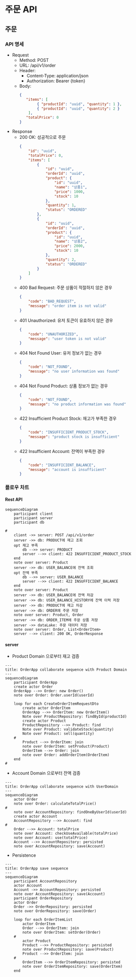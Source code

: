 # 주문 API

## 주문

### API 명세

- Request
    - Method: POST
    - URL: /api/v1/order
    - Header:
        - Content-Type: application/json
        - Authorization: Bearer {token}
    - Body:
        ```json
        { 
           "items": [ 
                { "productId": "uuid", "quantity": 1 },
                { "productId": "uuid", "quantity": 2 }
            ],
           "totalPrice": 0
        }
        ```
- Response
    - 200 OK: 성공적으로 주문
        ```json
        {
            "id": "uuid",
            "totalPrice": 0,
            "items": [
                {
                    "id": "uuid",
                    "orderId": "uuid",
                    "product": {
                        "id": "uuid",
                        "name": "상품1",
                        "price": 1000,
                        "stock": 10
                    },
                    "quantity": 1,
                    "status": "ORDERED"
                },
                {
                    "id": "uuid",
                    "orderId": "uuid",
                    "product": {
                        "id": "uuid",
                        "name": "상품2",
                        "price": 2000,
                        "stock": 10
                    },
                    "quantity": 2,
                    "status": "ORDERED"
                }
            ]
        }
        ```
    - 400 Bad Request: 주문 상품이 적절하지 않은 경우
        ```json
        {
            "code": "BAD_REQUEST",
            "message": "order item is not valid"
        }
        ```
    - 401 Unauthorized: 유저 토큰이 유효하지 않은 경우
        ```json
        {
            "code": "UNAUTHORIZED",
            "message": "user token is not valid"
        }
        ```
    - 404 Not Found User: 유저 정보가 없는 경우
        ```json
        {
            "code": "NOT_FOUND",
            "message": "no user information was found"
        }
        ```
    - 404 Not Found Product: 상품 정보가 없는 경우
        ```json
        {
            "code": "NOT_FOUND",
            "message": "no product information was found"
        }
        ```
    - 422 Insufficient Product Stock: 재고가 부족한 경우
        ```json
        {
            "code": "INSUFFICIENT_PRODUCT_STOCK",
            "message": "product stock is insufficient"
        }
        ```
    - 422 Insufficient Account: 잔액이 부족한 경우
        ```json
        {
            "code": "INSUFFICIENT_BALANCE",
            "message": "account is insufficient"
        }
        ```

### 플로우 차트

#### Rest API

```mermaid
sequenceDiagram
    participant client
    participant server
    participant db

#
    client ->> server: POST /api/v1/order
    server ->> db: PRODUCT에 재고 조회
    opt 재고 부족
        db -->> server: PRODUCT
        server -->> client: 422 INSUFFICIENT_PRODUCT_STOCK
    end
    note over server: Product
    server ->> db: USER_BALANCE에 잔액 조회
    opt 잔액 부족
        db -->> server: USER_BALANCE
        server -->> client: 422 INSUFFICIENT_BALANCE
    end
    note over server: Product
    server ->> db: USER_BALANCE에 잔액 차감
    server ->> db: USER_BALANCE_HISTORY에 잔액 이력 저장
    server ->> db: PRODUCT에 재고 차감
    server ->> db: ORDER에 주문 저장
    note over server: Product, Order
    server ->> db: ORDER_ITEM에 주문 상품 저장
    server ->> dataLake: 주문 데이터 저장
    note over server: Order, List<OrderItem>
    server -->> client: 200 OK, OrderResponse
```

#### server

- Product Domain 으로부터 재고 검증

```mermaid
---
title: OrderApp collaborate sequence with Product Domain
---
sequenceDiagram
    participant OrderApp
    create actor Order
    OrderApp -->> Order: new Order()
    note over Order: Order.userId(userId)

    loop for each CreateOrderItemRequestDto
        create actor OrderItem
        OrderApp -->> OrderItem: new OrderItem()
        Note over ProductRepository: findById(productId)
        create actor Product
        ProductRepository -->> Product: find
        Note over Product: validateStock(quantity)
        Note over Product: sell(quantity)
    #
        Product -->> OrderItem: join
        note over OrderItem: setProduct(Product)
        OrderItem -->> Order: join
        note over Order: addOrderItem(OrderItem)
    end
#

```

- Account Domain 으로부터 잔액 검증

```mermaid
---
title: OrderApp collaborate sequence with UserDomain 
---
sequenceDiagram
    actor Order
    note over Order: calculateTotalPrice()
#
    note over AccountRepository: findOneByUserId(userId)
    create actor Account
    AccountRepository -->> Account: find
#
    Order -->> Account: totalPrice
    note over Account: checkUseAvailable(totalPrice)
    note over Account: use(totalPrice)
    Account -->> AccountRepository: persisted
    note over AccountRepository: save(Account)
```

- Persistence

```mermaid
---
title: OrderApp save sequence
---
sequenceDiagram
    participant AccountRepository
    actor Account
    Account ->> AccountRepository: persisted
    note over AccountRepository: save(Account)
    participant OrderRepository
    actor Order
    Order ->> OrderRepository: persisted
    note over OrderRepository: save(Order)

    loop for each OrderItemList
        actor OrderItem
        Order -->> OrderItem: join
        note over OrderItem: setOrder(Order)
    #
        actor Product
        Product -->> ProductRepository: persisted
        note over ProductRepository: save(Product)
        Product -->> OrderItem: join
    #
        OrderItem -->> OrderItemRepository: persisted
        note over OrderItemRepository: save(OrderItem)
    end

```
